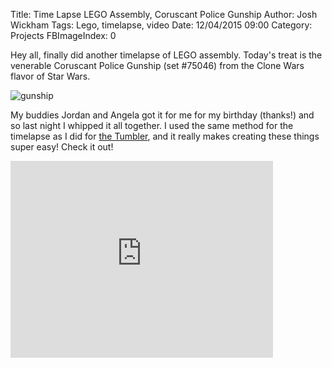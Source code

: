 Title: Time Lapse LEGO Assembly, Coruscant Police Gunship
Author: Josh Wickham
Tags: Lego, timelapse, video
Date: 12/04/2015 09:00
Category: Projects
FBImageIndex: 0

Hey all, finally did another timelapse of LEGO assembly. Today's treat is the venerable Coruscant Police Gunship
(set #75046) from the Clone Wars flavor of Star Wars.

![gunship][gunship]

My buddies Jordan and Angela got it for me for my birthday (thanks!)
and so last night I whipped it all together. I used the same method for the timelapse as I did for
[the Tumbler][tumbler_link], and it really makes creating these things super easy! Check it out!

<iframe width="420" height="315" src="https://www.youtube.com/embed/dEXukGvs8gc" frameborder="0" allowfullscreen></iframe>

[tumbler_link]: {filename}/timelapse-tumbler.md
[gunship]: {filename}/images/coruscant_police_gunship.jpg
